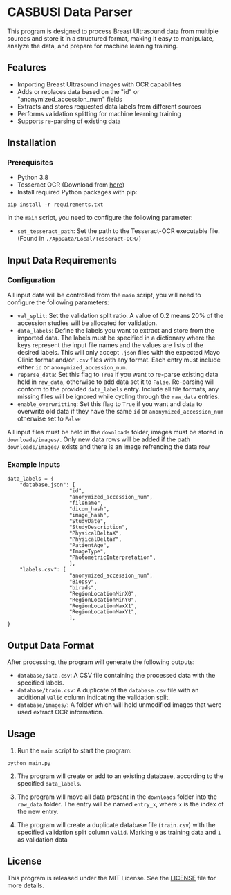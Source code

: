 # CASBUSI Data Parser

This program is designed to process Breast Ultrasound data from multiple sources and store it in a structured format, making it easy to manipulate, analyze the data, and prepare for machine learning training.

## Features

- Importing Breast Ultrasound images with OCR capabilites
- Adds or replaces data based on the "id" or "anonymized_accession_num" fields
- Extracts and stores requested data labels from different sources
- Performs validation splitting for machine learning training
- Supports re-parsing of existing data

## Installation

### Prerequisites

- Python 3.8
- Tesseract OCR (Download from [here](https://github.com/UB-Mannheim/tesseract/wiki))
- Install required Python packages with pip:

```
pip install -r requirements.txt
```

In the `main` script, you need to configure the following parameter:
- `set_tesseract_path`: Set the path to the Tesseract-OCR executable file. (Found in `./AppData/Local/Tesseract-OCR/`)




## Input Data Requirements

### Configuration 

All input data will be controlled from the `main` script, you will need to configure the following parameters:

- `val_split`: Set the validation split ratio. A value of 0.2 means 20% of the accession studies will be allocated for validation.
- `data_labels`: Define the labels you want to extract and store from the imported data. The labels must be specified in a dictionary where the keys represent the input file names and the values are lists of the desired labels. This will only accept `.json` files with the expected Mayo Clinic format and/or `.csv` files with any format. Each entry must include either `id` or `anonymized_accession_num`.
- `reparse_data`: Set this flag to `True` if you want to re-parse existing data held in `raw_data`, otherwise to add data set it to `False`. Re-parsing will conform to the provided `data_labels` entry. Include all file formats, any missing files will be ignored while cycling through the `raw_data` entries.
- `enable_overwritting`: Set this flag to `True` if you want and data to overwrite old data if they have the same `id` or `anonymized_accession_num` otherwise set to `False`

All input files must be held in the `downloads` folder, images must be stored in `downloads/images/`.
Only new data rows will be added if the path `downloads/images/` exists and there is an image refrencing the data row

### Example Inputs

```
data_labels = {
    "database.json": [
                    "id",
                    "anonymized_accession_num", 
                    "filename", 
                    "dicom_hash", 
                    "image_hash", 
                    "StudyDate", 
                    "StudyDescription",
                    "PhysicalDeltaX", 
                    "PhysicalDeltaY", 
                    "PatientAge", 
                    "ImageType",
                    "PhotometricInterpretation",
                    ],
    "labels.csv": [
                    "anonymized_accession_num", 
                    "Biopsy", 
                    "birads",
                    "RegionLocationMinX0", 
                    "RegionLocationMinY0", 
                    "RegionLocationMaxX1", 
                    "RegionLocationMaxY1", 
                    ],
}
```




## Output Data Format

After processing, the program will generate the following outputs:

- `database/data.csv`: A CSV file containing the processed data with the specified labels.
- `database/train.csv`: A duplicate of the `database.csv` file with an additional `valid` column indicating the validation split.
- `database/images/`: A folder which will hold unmodified images that were used extract OCR information.


## Usage

1. Run the `main` script to start the program:

```
python main.py
```
2. The program will create or add to an existing database, according to the specified `data_labels`.

3. The program will move all data present in the `downloads` folder into the `raw_data` folder. The entry will be named `entry_x`, where `x` is the index of the new entry.

4. The program will create a duplicate database file (`train.csv`) with the specified validation split column `valid`. Marking `0` as training data and `1` as validation data


## License

This program is released under the MIT License. See the [LICENSE](LICENSE) file for more details.



